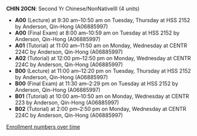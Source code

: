 **CHIN 20CN**: Second Yr Chinese/NonNativeIII (4 units)

- **A00** (Lecture) at 9:30 am–10:50 am on Tuesday, Thursday at HSS 2152 by Anderson, Qin-Hong (A06885997)
- **A00** (Final Exam) at 8:00 am–10:59 am on Tuesday at HSS 2152 by Anderson, Qin-Hong (A06885997)
- **A01** (Tutorial) at 11:00 am–11:50 am on Monday, Wednesday at CENTR 224C by Anderson, Qin-Hong (A06885997)
- **A02** (Tutorial) at 12:00 pm–12:50 pm on Monday, Wednesday at CENTR 224C by Anderson, Qin-Hong (A06885997)
- **B00** (Lecture) at 11:00 am–12:20 pm on Tuesday, Thursday at HSS 2152 by Anderson, Qin-Hong (A06885997)
- **B00** (Final Exam) at 11:30 am–2:29 pm on Tuesday at HSS 2152 by Anderson, Qin-Hong (A06885997)
- **B01** (Tutorial) at 10:00 am–10:50 am on Monday, Wednesday at CENTR 223 by Anderson, Qin-Hong (A06885997)
- **B02** (Tutorial) at 2:00 pm–2:50 pm on Monday, Wednesday at CENTR 224C by Anderson, Qin-Hong (A06885997)

[Enrollment numbers over time](./CHIN20CN.tsv)
